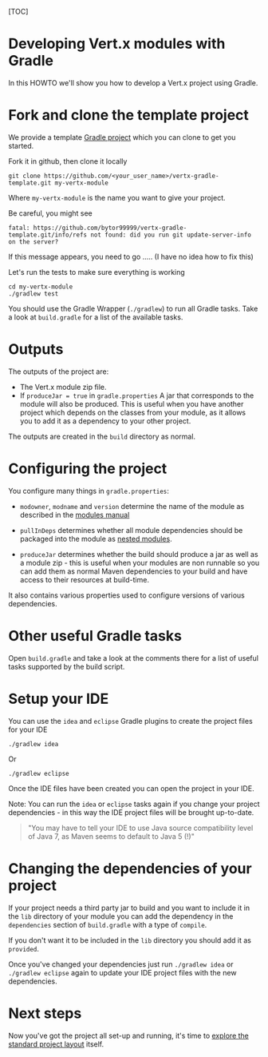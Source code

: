 <!--
This work is licensed under the Creative Commons Attribution-ShareAlike 3.0 Unported License.
To view a copy of this license, visit http://creativecommons.org/licenses/by-sa/3.0/ or send
a letter to Creative Commons, 444 Castro Street, Suite 900, Mountain View, California, 94041, USA.
-->

[TOC]

# Developing Vert.x modules with Gradle

In this HOWTO we'll show you how to develop a Vert.x project using Gradle.

# Fork and clone the template project

We provide a template [Gradle project](https://github.com/vert-x/vertx-gradle-template) which you can clone to get you started.

Fork it in github, then clone it locally

    git clone https://github.com/<your_user_name>/vertx-gradle-template.git my-vertx-module

Where `my-vertx-module` is the name you want to give your project.

Be careful, you might see

    fatal: https://github.com/bytor99999/vertx-gradle-template.git/info/refs not found: did you run git update-server-info on the server?

If this message appears, you need to go ..... (I have no idea how to fix this)

Let's run the tests to make sure everything is working

    cd my-vertx-module
    ./gradlew test

You should use the Gradle Wrapper (`./gradlew`) to run all Gradle tasks. Take a look at `build.gradle` for a list of the available tasks.

# Outputs

The outputs of the project are:

* The Vert.x module zip file.
* If `produceJar = true` in `gradle.properties` A jar that corresponds to the module will also be produced. This is useful when you have another project which depends on the classes from your module, as it allows you to add it as a dependency to your other project.

The outputs are created in the `build` directory as normal.

# Configuring the project

You configure many things in `gradle.properties`:

* `modowner`, `modname` and `version` determine the name of the module as described in the [modules manual](mods_manual.html#mod-id)

* `pullInDeps` determines whether all module dependencies should be packaged into the module as [nested modules](mods_manual.html#nested-mods). 

* `produceJar` determines whether the build should produce a jar as well as a module zip - this is useful when your modules are non runnable so you can add them as normal Maven dependencies to your build and have access to their resources at build-time.

It also contains various properties used to configure versions of various dependencies.


# Other useful Gradle tasks

Open `build.gradle` and take a look at the comments there for a list of useful tasks supported by the build script.

# Setup your IDE

You can use the `idea` and `eclipse` Gradle plugins to create the project files for your IDE

    ./gradlew idea

Or

    ./gradlew eclipse

Once the IDE files have been created you can open the project in your IDE.

Note: You can run the `idea` or `eclipse` tasks again if you change your project dependencies - in this way the IDE project files will be brought up-to-date.

> "You may have to tell your IDE to use Java source compatibility level of Java 7, as Maven seems to default to Java 5 (!)"

# Changing the dependencies of your project

If your project needs a third party jar to build and you want to include it in the `lib` directory of your module you can add the dependency in the `dependencies` section of `build.gradle` with a type of `compile`.

If you don't want it to be included in the `lib` directory you should add it as `provided`.

Once you've changed your dependencies just run `./gradlew idea` or `./gradlew eclipse` again to update your IDE project files with the new dependencies.


# Next steps

Now you've got the project all set-up and running, it's time to [explore the standard project layout](dev_guide.html) itself.


